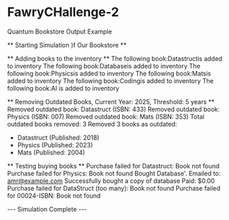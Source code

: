 # FawryCHallenge-2
 Quantum Bookstore 
Output Example


 ** Starting  Simulation )f Our Bookstore **

** Adding books to the inventory **
The following book:Datastructis added to inventory
The following book:Databaseis added to inventory
The following book:Physicsis added to inventory
The following book:Matsis added to inventory
The following book:Codingis added to inventory
The following book:AI is added to inventory

** Removing Outdated Books, Current Year: 2025, Threshold: 5 years **
Removed outdated book: Datastruct (ISBN: 433)
Removed outdated book: Physics (ISBN: 007)
Removed outdated book: Mats (ISBN: 353)
Total outdated books removed: 3
Removed 3 books as outdated:
* Datastruct (Published: 2018)
* Physics (Published: 2023)
* Mats (Published: 2004)

** Testing buying books **
Purchase failed for Datastruct: Book not found
Purchase failed for  Physics: Book not found
Bought Database'. Emailed to: amr@example.com
Successfully bought a copy of database Paid: $0.00
Purchase failed for DataStruct (too many): Book not found
Purchase failed for 00024-ISBN: Book not found

--- Simulation Complete ---
